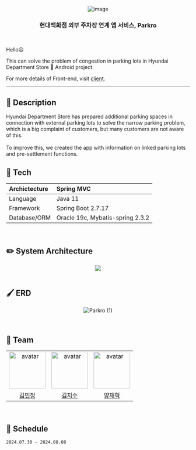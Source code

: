 <div align="center">

![image](https://github.com/user-attachments/assets/aa722882-555a-4b1b-9b97-4cc4be8d25ef)


### 현대백화점 외부 주차장 연계 앱 서비스, Parkro

</div>

<br/>


Hello😃 

This can solve the problem of congestion in parking lots in Hyundai Department Store 📱 Android project.

For more details of Front-end, visit [client](https://github.com/parkro-99s/client).

---

## 📓 Description

Hyundai Department Store has prepared additional parking spaces in connection with external parking lots to solve the narrow parking problem, which is a big complaint of customers, but many customers are not aware of this.  
<br/>
To improve this, we created the app with information on linked parking lots and pre-settlement functions.
<br/>

## 🔨 Tech
| Archictecture | Spring MVC |
|:---|:---|
| Language | Java 11 |
| Framework | Spring Boot 2.7.17 |
| Database/ORM | Oracle 19c, Mybatis-spring 2.3.2 |


<br/>


## ✏️ System Architecture
<div align="center">
    <img src="https://github.com/user-attachments/assets/1de640d1-88c3-413c-8af9-7f4ca187875d" />
</div>

<br/>

## 🖌️ ERD
<div align="center">

![Parkro (1)](https://github.com/user-attachments/assets/c8b03672-25c8-45e2-b5cc-f665db203222)

</div>



<br/>

## 🎯 Team
<table align="center">
    <tr>
        <td align="center"><img alt="avatar" src="https://github.com/serak0310.png" width="100"></td>
        <td align="center"><img alt="avatar" src="https://github.com/soojik.png" width="100"></td>
        <td align="center"><img alt="avatar" src="https://github.com/yangjaehyuk.png" width="100"></td>
    </tr>
    <tr>
        <td align="center"><a href="https://github.com/serak0310">김민정</a></td>
        <td align="center"><a href="https://github.com/soojik">김지수</a></td>
        <td align="center"><a href="https://github.com/yangjaehyuk">양재혁</a></td>
    </tr>
 </table>

<br/>


## 📆 Schedule
```2024.07.30 ~ 2024.08.08```
<br>
